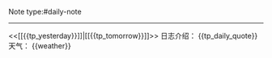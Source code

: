 Note type:#daily-note

-----
<<[[{{tp_yesterday}}]]|[[{{tp_tomorrow}}]]>>
日志介绍：
{{tp_daily_quote}}
天气：
{{weather}}


